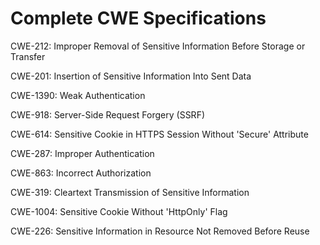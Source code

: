 

# Complete CWE Specifications

CWE-212: Improper Removal of Sensitive Information Before Storage or Transfer

CWE-201: Insertion of Sensitive Information Into Sent Data

CWE-1390: Weak Authentication

CWE-918: Server-Side Request Forgery (SSRF)

CWE-614: Sensitive Cookie in HTTPS Session Without 'Secure' Attribute

CWE-287: Improper Authentication

CWE-863: Incorrect Authorization

CWE-319: Cleartext Transmission of Sensitive Information

CWE-1004: Sensitive Cookie Without 'HttpOnly' Flag

CWE-226: Sensitive Information in Resource Not Removed Before Reuse
